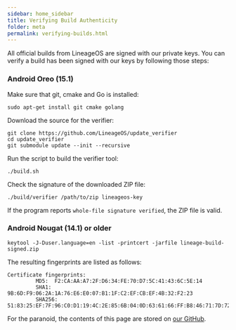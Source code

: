 ```yaml
---
sidebar: home_sidebar
title: Verifying Build Authenticity
folder: meta
permalink: verifying-builds.html
---
```


All official builds from LineageOS are signed with our private keys. You can verify a build has been signed with our keys by following those steps:

### Android Oreo (15.1)

Make sure that git, cmake and Go is installed:
```
sudo apt-get install git cmake golang
```

Download the source for the verifier:
```
git clone https://github.com/LineageOS/update_verifier
cd update_verifier
git submodule update --init --recursive
```

Run the script to build the verifier tool:
```
./build.sh
```

Check the signature of the downloaded ZIP file:
```
./build/verifier /path/to/zip lineageos-key
```

If the program reports `whole-file signature verified`, the ZIP file is valid.

### Android Nougat (14.1) or older 

```
keytool -J-Duser.language=en -list -printcert -jarfile lineage-build-signed.zip
```

The resulting fingerprints are listed as follows: 

```
Certificate fingerprints:
         MD5:  F2:CA:AA:A7:2F:D6:34:FE:70:D7:5C:41:43:6C:5E:14
         SHA1: 9B:6D:F9:06:2A:1A:76:E6:E0:07:B1:1F:C2:EF:CB:EF:4B:32:F2:23
         SHA256: 51:83:25:EF:7F:96:C0:D1:19:4C:2E:85:6B:04:0D:63:61:66:FF:B8:46:71:7D:72:FA:87:F4:FA:E5:BE:7B:BB
```

For the paranoid, the contents of this page are stored on [our GitHub](https://github.com/lineageos/lineage_wiki/blob/master/pages/meta/verifying_builds.md). 
